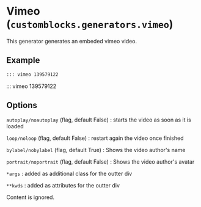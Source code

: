 # Vimeo (`customblocks.generators.vimeo`)

This generator generates an embeded vimeo video.

## Example

```markdown
::: vimeo 139579122 
```

::: vimeo 139579122

## Options

`autoplay/noautoplay` (flag, default False)
: starts the video as soon as it is loaded

`loop/noloop` (flag, default False)
: restart again the video once finished

`bylabel/nobylabel` (flag, default True)
: Shows the video author's name

`portrait/noportrait` (flag, default False)
: Shows the video author's avatar

`*args`
: added as additional class for the outter div

`**kwds`
: added as attributes for the outter div

Content is ignored.


